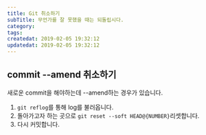 ```yaml
---
title: Git 취소하기
subTitle: 무언가를 잘 못했을 때는 되돌립시다.
category: 
tags: 
createdat: 2019-02-05 19:32:12
updatedat: 2019-02-05 19:32:12
---
```


## commit --amend 취소하기

새로운 commit을 해야하는데 --amend하는 경우가 있습니다.

1. `git reflog`를 통해 log를 불러옵니다.
2. 돌아가고자 하는 곳으로 `git reset --soft HEAD@{NUMBER}`리셋합니다.
3. 다시 커밋합니다.
